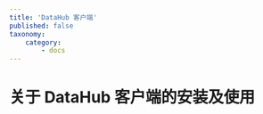 ```yaml
---
title: 'DataHub 客户端'
published: false
taxonomy:
    category:
        - docs
---
```


# 关于 DataHub 客户端的安装及使用

